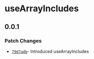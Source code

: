 # useArrayIncludes

## 0.0.1

### Patch Changes

- [`79d7a4b`](https://github.com/changeelog/react-hooks/commit/79d7a4b4db7209539b55389b87cd66a357a29862)- Introduced useArrayIncludes
